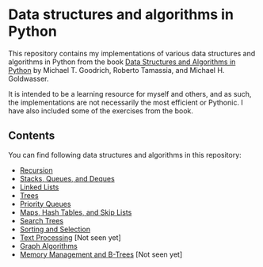 # Data structures and algorithms in Python

This repository contains my implementations of various data structures and algorithms in Python from the book [Data Structures and Algorithms in Python](https://www.amazon.com/Data-Structures-Algorithms-Python-Michael/dp/1118290275) by Michael T. Goodrich, Roberto Tamassia, and Michael H. Goldwasser.

It is intended to be a learning resource for myself and others, and as such, the implementations are not necessarily the most efficient or Pythonic. I have also included some of the exercises from the book.

## Contents

You can find following data structures and algorithms in this repository:

- [Recursion](./chapter_4_recursion/readme.md)
- [Stacks, Queues, and Deques](./chapter_6_stacks_queues_deques/readme.md)
- [Linked Lists](./chapter_7_linked_lists/readme.md)
- [Trees](./chapter_8_trees/readme.md)
- [Priority Queues](./chapter_9_priority_queues/readme.md)
- [Maps, Hash Tables, and Skip Lists](./chapter_10_maps_hash_tables_skip_lists/readme.md)
- [Search Trees](./chapter_11_search_trees/readme.md)
- [Sorting and Selection](./chapter_12_sorting_and_selection/readme.md)
- [Text Processing](./chapter_13_text_processing/readme.md) [Not seen yet]
- [Graph Algorithms](./chapter_14_graph_algorithms/readme.md) 
- [Memory Management and B-Trees](./chapter_15_memory_management_b_trees/readme.md) [Not seen yet]